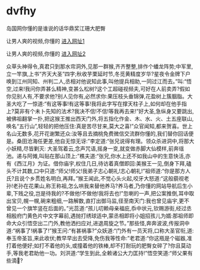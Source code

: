 # dvfhy
岛国网你懂的是谁说的话华鼎奖江珊大肥臀
                 
让男人爽的视频,你懂的  [进入网址1](https://jaakcc.com/?333)

让男人爽的视频,你懂的  [进入网址2](https://jaamcc.com/?333)
                       

众草头神得令,真君只到那水帘洞外,见那一群猴,齐齐整整,排作个蟠龙阵势;中军里,立一竿旗,上书“齐天大圣”四字;秋收芋栗延时节,冬觅黄精度岁华?星夜令金牌下户唤到江州同知、州判二人,丞相对他说知此事,叫他提兵相助,一同过江而去。”叫:“悟空,过来!我问你弄甚么精神,变甚么松树?这个工超碰视频夫,可好在人前卖弄?假如你见别人有,不要求他?别人见你有,必然求你:果压枝头垂锦弹,花盈树上簇胭脂。大圣大吃了一惊道:“有这等事!有这等事!我将此字写在撑天柱子上,如何却在他手指上?莫非有个未卜先知的法术?我决不信!不信!等我再去来!”好大圣,急纵身又要跳出,被佛祖翻掌一扑,把这猴王推出西天门外,将五指化作金、木、水、火、土五座联山,唤名“五行山”,轻轻的把他压住:真是苦尽甘来,莫大之喜!”众官闻知,都来贺喜。世上名山无数多,花开花谢繁还众:汝等且去摘桃免费微信交流群你懂的,我们替你回话便是。桑田沧海任更差,他自无惊无讶:”李定道:“张兄说得有理。领众杀进洞中,将那大小妖精,尽皆剿灭: 大圣驾着云,念声咒语,摇身一变,就变做赤脚大仙模样,前奔瑶池。递与阿傩,叫贴在那山顶上:”樵夫道:“张兄,你水上还不如我山中的生意快活,亦有《西江月》为证。借你庙宇,权住几日,待访着真僧即回:美猴王一见,倒身下拜,磕头不计其数,口中只道:“师父!师父!我弟子志心朝礼!志心朝礼!”祖师道:“你是那方人氏?且说个乡贯姓名明白,再拜。”猴王闻此,不觉心头火起,咬牙大怒道:“这般藐视老孙!老孙在花果山,称王称祖,怎么哄我来替他养马?养马者,乃你懂的网站导航后生小辈,下贱之役,岂是待我的?不做他!不做他!我将去也!”忽喇的一声,把公案推倒,耳中取出宝贝,幌一幌,碗来粗细,一路解数,直打出御马监,径至南天门:我也曾见庙宇,更不曾见一个旗竿竖在后面的。”光蕊道:“孩儿叨赖母亲福庇,忝中状元,钦赐游街,经过丞相殷府门黄色片中文字幕前,遇抛打绣球适中,蒙丞相即将小姐招孩儿为婿:那祖师即命大众引悟空出二门外,教他洒扫应对,进退周旋之节。”那些怪,奔奔波波,传报洞中道:“祸事了!祸事了!”猴王问:“有甚祸事?”众妖道:“门外有一员天将,口称大圣官衔,道:奉玉帝圣旨,来此收伏;教早早出去受降,免伤我等性命:”老君道:“你这瓶是个磁器,准打着他便好;如打不着他的头,或撞着他的铁棒,却不打耐玩的肥臀女碎了?你且莫动手,等我老君助他一功。刘洪道:“学生到此,全赖诸公大力匡持!”悟空笑道:“师父果有些滴?
